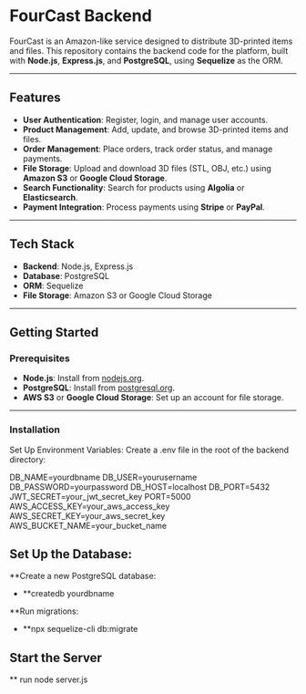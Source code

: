 # FourCast Backend

FourCast is an Amazon-like service designed to distribute 3D-printed items and files. This repository contains the backend code for the platform, built with **Node.js**, **Express.js**, and **PostgreSQL**, using **Sequelize** as the ORM.

---

## Features

- **User Authentication**: Register, login, and manage user accounts.
- **Product Management**: Add, update, and browse 3D-printed items and files.
- **Order Management**: Place orders, track order status, and manage payments.
- **File Storage**: Upload and download 3D files (STL, OBJ, etc.) using **Amazon S3** or **Google Cloud Storage**.
- **Search Functionality**: Search for products using **Algolia** or **Elasticsearch**.
- **Payment Integration**: Process payments using **Stripe** or **PayPal**.

---

## Tech Stack

- **Backend**: Node.js, Express.js
- **Database**: PostgreSQL
- **ORM**: Sequelize
- **File Storage**: Amazon S3 or Google Cloud Storage

---

## Getting Started

### Prerequisites

- **Node.js**: Install from [nodejs.org](https://nodejs.org/).
- **PostgreSQL**: Install from [postgresql.org](https://www.postgresql.org/).
- **AWS S3** or **Google Cloud Storage**: Set up an account for file storage.

---

### Installation

Set Up Environment Variables:
Create a .env file in the root of the backend directory:

DB_NAME=yourdbname
DB_USER=yourusername
DB_PASSWORD=yourpassword
DB_HOST=localhost
DB_PORT=5432
JWT_SECRET=your_jwt_secret_key
PORT=5000
AWS_ACCESS_KEY=your_aws_access_key
AWS_SECRET_KEY=your_aws_secret_key
AWS_BUCKET_NAME=your_bucket_name

## Set Up the Database:

**Create a new PostgreSQL database:
- **createdb yourdbname

**Run migrations:
- **npx sequelize-cli db:migrate

## Start the Server
** run node server.js
